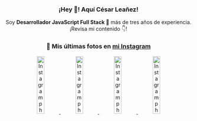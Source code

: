 <div align="center">

<h3>¡Hey 👋! Aquí César Leañez!</h3>

<p>Soy <strong>Desarrollador JavaScript Full Stack 🚀</strong> más de tres años de experiencia.<br />¡Revisa mi contenido 👇!</p>

### 📸 Mis últimas fotos en [mi Instagram](https://instagram.com/cesarsoftware.dev)


<a href='https://instagram.com/p/DG56-A2MYRH' target='_blank'>
  <img width='20%' src='https://instagram.fcmn2-1.fna.fbcdn.net/v/t51.2885-15/482937859_17909133159097059_4067759707531801866_n.jpg?stp=dst-jpg_e35_tt6&efg=eyJ2ZW5jb2RlX3RhZyI6ImltYWdlX3VybGdlbi4yMTYweDEyMTUuc2RyLmY3NTc2MS5kZWZhdWx0X2ltYWdlIn0&_nc_ht=instagram.fcmn2-1.fna.fbcdn.net&_nc_cat=103&_nc_oc=Q6cZ2QFf2GZXXMNvRRiS4sNuDHWB0lyzcqZtxCeAZi1jlmlU5w8_6QFi3Ii3uyRKM0B3YCo&_nc_ohc=ig3wQ7-ihRwQ7kNvgHXPGpt&_nc_gid=c5zkHXIxNxWDjoADXr2znQ&edm=ACWDqb8BAAAA&ccb=7-5&ig_cache_key=MzU4MzE1NDMyNjc2NDM1NjY3OQ%3D%3D.3-ccb7-5&oh=00_AYE89urIzqF4P3pEH-p2p_Hgc1yVlTtwz4v19hLe8SAgCQ&oe=67E53B69&_nc_sid=ee9879' alt='Instagram photo' />
</a>
<a href='https://instagram.com/p/DG3CbwaOGBb' target='_blank'>
  <img width='20%' src='https://instagram.fcmn2-1.fna.fbcdn.net/v/t51.2885-15/482703999_17908988550097059_1531515462185596820_n.jpg?stp=dst-jpg_e35_tt6&efg=eyJ2ZW5jb2RlX3RhZyI6ImltYWdlX3VybGdlbi41NDZ4NTQ2LnNkci5mNzU3NjEuZGVmYXVsdF9pbWFnZSJ9&_nc_ht=instagram.fcmn2-1.fna.fbcdn.net&_nc_cat=103&_nc_oc=Q6cZ2QFf2GZXXMNvRRiS4sNuDHWB0lyzcqZtxCeAZi1jlmlU5w8_6QFi3Ii3uyRKM0B3YCo&_nc_ohc=7XWsNxSwGpkQ7kNvgH___bV&_nc_gid=c5zkHXIxNxWDjoADXr2znQ&edm=ACWDqb8BAAAA&ccb=7-5&ig_cache_key=MzU4MjM0MjczMjA5NDkyMjg0Mw%3D%3D.3-ccb7-5&oh=00_AYHAf3oJEjRwrgfwWgUrX4SGE4QmE3PMwtgddLKl2gVqEQ&oe=67E514B3&_nc_sid=ee9879' alt='Instagram photo' />
</a>
<a href='https://instagram.com/p/DGeSJQ7unyF' target='_blank'>
  <img width='20%' src='https://instagram.fcmn3-1.fna.fbcdn.net/v/t51.2885-15/481590284_1152580596565087_3112778662318659396_n.jpg?stp=dst-jpg_e15_tt6&efg=eyJ2ZW5jb2RlX3RhZyI6ImltYWdlX3VybGdlbi42NDB4MTE0Ni5zZHIuZjcxODc4LmRlZmF1bHRfY292ZXJfZnJhbWUifQ&_nc_ht=instagram.fcmn3-1.fna.fbcdn.net&_nc_cat=107&_nc_oc=Q6cZ2QFf2GZXXMNvRRiS4sNuDHWB0lyzcqZtxCeAZi1jlmlU5w8_6QFi3Ii3uyRKM0B3YCo&_nc_ohc=NmRhGPfFtwIQ7kNvgGq82Nj&_nc_gid=c5zkHXIxNxWDjoADXr2znQ&edm=ACWDqb8BAAAA&ccb=7-5&ig_cache_key=MzU3NTM3NDk1NTY3MzE4OTUwOQ%3D%3D.3-ccb7-5&oh=00_AYHPSdrCz3WEFl8C9fgwM5W34GDGy8tE7XG_-EhsbO1Ljw&oe=67E52B66&_nc_sid=ee9879' alt='Instagram photo' />
</a>
<a href='https://instagram.com/p/DFqSLZVvq_X' target='_blank'>
  <img width='20%' src='https://instagram.fcmn2-1.fna.fbcdn.net/v/t51.2885-15/476357202_17905198818097059_4614661586281507924_n.jpg?stp=dst-jpg_e35_tt6&efg=eyJ2ZW5jb2RlX3RhZyI6ImltYWdlX3VybGdlbi41NDB4NTQwLnNkci5mNzU3NjEuZGVmYXVsdF9pbWFnZSJ9&_nc_ht=instagram.fcmn2-1.fna.fbcdn.net&_nc_cat=103&_nc_oc=Q6cZ2QFf2GZXXMNvRRiS4sNuDHWB0lyzcqZtxCeAZi1jlmlU5w8_6QFi3Ii3uyRKM0B3YCo&_nc_ohc=FMbHdqsjRr4Q7kNvgEntc9R&_nc_gid=c5zkHXIxNxWDjoADXr2znQ&edm=ACWDqb8BAAAA&ccb=7-5&ig_cache_key=MzU2MDczODQwMzM0OTYwNjM1OQ%3D%3D.3-ccb7-5&oh=00_AYGW3FBziy0YiChneaTsrQinIbJtGkGRYWouKY495AKNKA&oe=67E51514&_nc_sid=ee9879' alt='Instagram photo' />
</a>

</div>
